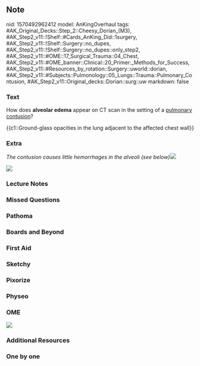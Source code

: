 ## Note
nid: 1570492962412
model: AnKingOverhaul
tags: #AK_Original_Decks::Step_2::Cheesy_Dorian_(M3), #AK_Step2_v11::!Shelf::#Cards_AnKing_Did::1surgery, #AK_Step2_v11::!Shelf::Surgery::no_dupes, #AK_Step2_v11::!Shelf::Surgery::no_dupes::only_step2, #AK_Step2_v11::#OME::17_Surgical_Trauma::04_Chest, #AK_Step2_v11::#OME_banner::Clinical::20_Primer:_Methods_for_Success, #AK_Step2_v11::#Resources_by_rotation::Surgery::uworld::dorian, #AK_Step2_v11::#Subjects::Pulmonology::05_Lungs::Trauma::Pulmonary_Contusion, #AK_Step2_v11::Original_decks::Dorian::surg::uw
markdown: false

### Text
How does <b>alveolar edema</b> appear on CT scan in the setting of
a <u>pulmonary contusion</u>?
<div>
  {{c1::Ground-glass opacities in the lung adjacent to the affected
  chest wall}}
</div>

### Extra
<i>The contusion causes little hemorrhages in the alveoli (see
below)</i><img src="pc%20(1).png">
<div><img src="paste-6879167513624579.jpg"></div>

### Lecture Notes


### Missed Questions


### Pathoma


### Boards and Beyond


### First Aid


### Sketchy


### Pixorize


### Physeo


### OME
<div class="ome-widget">
  <a href="https://onlinemeded.org/spa/surgery?ref=anki"><img src=
  "_OME_AnkiFlashcards_Topic_2.png"></a>
</div>

### Additional Resources


### One by one

